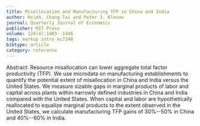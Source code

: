 ```yaml
---
title: Misallocation and Manufacturing TFP in China and India
author: Hsieh, Chang-Tai and Peter J. Klenow
journal: Quarterly Journal of Economics
publisher: MIT Press
volume: 124(4):1403--1448
tags: markup intro ec7340
bibtype: article
category: reference
---
```

Abstract: Resource misallocation can lower aggregate total factor productivity (TFP). We use microdata on manufacturing establishments to quantify the potential extent of misallocation in China and India versus the United States. We measure sizable gaps in marginal products of labor and capital across plants within narrowly defined industries in China and India compared with the United States. When capital and labor are hypothetically reallocated to equalize marginal products to the extent observed in the United States, we calculate manufacturing TFP gains of 30\%--50\% in China and 40\%--60\% in India.
